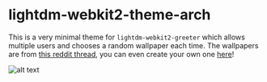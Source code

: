 # lightdm-webkit2-theme-arch

This is a very minimal theme for `lightdm-webkit2-greeter` which allows multiple users and chooses a random wallpaper each time. The wallpapers are from [this reddit thread](https://www.reddit.com/r/archlinux/comments/4gc2lw/some_arch_wallpapers_i_made/?st=ivzxvmxu&sh=727d2f4e), you can even create your own one [here](https://demon000.github.io/archwg)!

![alt text](https://github.com/kenogo/lightdm-webkit2-theme-arch/blob/master/example.png "Theme in usage")
